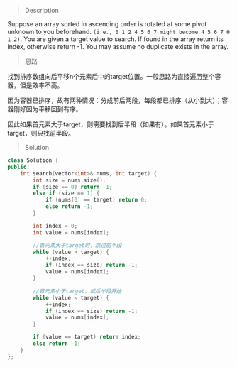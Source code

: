 > Description

Suppose an array sorted in ascending order is rotated at some pivot unknown to you beforehand.
`(i.e., 0 1 2 4 5 6 7 might become 4 5 6 7 0 1 2)`.
You are given a target value to search. If found in the array return its index, otherwise return -1.
You may assume no duplicate exists in the array.

> 思路

找到排序数组向后平移n个元素后中的target位置。一般思路为直接遍历整个容器，但是效率不高。

因为容器已排序，故有两种情况：分成前后两段，每段都已排序（从小到大）；容器刚好因为平移回到有序。

因此如果首元素大于target，则需要找到后半段（如果有）。如果首元素小于target，则只找前半段。

> Solution

```C++
class Solution {
public:
	int search(vector<int>& nums, int target) {
		int size = nums.size();
		if (size == 0) return -1;
		else if (size == 1) {
			if (nums[0] == target) return 0;
			else return -1;
		}

		int index = 0;
		int value = nums[index];

        //首元素大于target时，跳过前半段
		while (value > target) {
			++index;
			if (index == size) return -1;
			value = nums[index];
		}

        //首元素小于target，或后半段开始
		while (value < target) {
			++index;
			if (index == size) return -1;
			value = nums[index];
		}

		if (value == target) return index;
		else return -1;
	}
};
```
